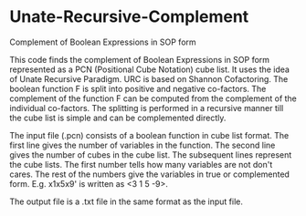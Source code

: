 # Unate-Recursive-Complement
Complement of Boolean Expressions in SOP form

This code finds the complement of Boolean Expressions in SOP form represented as a PCN (Positional Cube Notation) cube list. It uses the idea of Unate Recursive Paradigm. URC is based on Shannon Cofactoring. The boolean function F is split into positive and negative co-factors. The complement of the function F can be computed from the complement of the individual co-factors. The splitting is performed in a recursive manner till the cube list is simple and can be complemented directly. 

The input file (.pcn) consists of a boolean function in cube list format. The first line gives the number of variables in the function. The second line gives the number of cubes in the cube list. The subsequent lines represent the cube lists. The first number tells how many variables are not don't cares. The rest of the numbers give the variables in true or complemented form. E.g. x1x5x9' is written as <3 1 5 -9>. 

The output file is a .txt file in the same format as the input file. 
